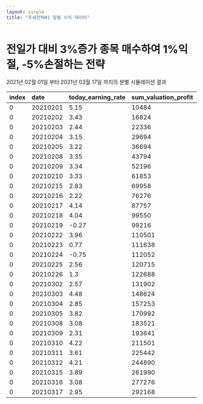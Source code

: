 ```yaml
---
layout: single
title: "추세전략#1 일별 수익 데이터"
---
```


# 전일가 대비 3%증가 종목 매수하여 1%익절, -5%손절하는 전략
2021년 02월 01일 부터 2021년 03월 17일 까지의 분별 시뮬레이션 결과

| index | date | today\_earning\_rate | sum\_valuation\_profit | total\_profit | today\_profit | today\_profitcut\_count | today\_losscut\_count | today\_profitcut | today\_losscut | d2\_deposit | total\_possess\_count | today\_buy\_count | today\_buy\_list\_count | today\_reinvest\_count | today\_cant\_reinvest\_count | total\_asset | total\_invest | sum\_item\_total\_purchase | total\_evaluation | today\_rate | today\_invest\_price | today\_reinvest\_price | today\_sell\_price | volume\_limit | reinvest\_point | sell\_point | max\_reinvest\_count | invest\_limit\_rate | invest\_unit | rate\_std\_sell\_point | limit\_money | total\_profitcut | total\_losscut | total\_profitcut\_count | total\_losscut\_count | loan\_money | start\_kospi\_point | start\_kosdaq\_point | end\_kospi\_point | end\_kosdaq\_point | today\_buy\_total\_sell\_count | today\_buy\_total\_possess\_count | today\_buy\_today\_profitcut\_count | today\_buy\_today\_profitcut\_rate | today\_buy\_today\_losscut\_count | today\_buy\_today\_losscut\_rate | today\_buy\_total\_profitcut\_count | today\_buy\_total\_profitcut\_rate | today\_buy\_total\_losscut\_count | today\_buy\_total\_losscut\_rate | today\_buy\_reinvest\_count0\_sell\_count | today\_buy\_reinvest\_count1\_sell\_count | today\_buy\_reinvest\_count2\_sell\_count | today\_buy\_reinvest\_count3\_sell\_count | today\_buy\_reinvest\_count4\_sell\_count | today\_buy\_reinvest\_count4\_sell\_profitcut\_count | today\_buy\_reinvest\_count4\_sell\_losscut\_count | today\_buy\_reinvest\_count5\_sell\_count | today\_buy\_reinvest\_count5\_sell\_profitcut\_count | today\_buy\_reinvest\_count5\_sell\_losscut\_count | today\_buy\_reinvest\_count0\_remain\_count | today\_buy\_reinvest\_count1\_remain\_count | today\_buy\_reinvest\_count2\_remain\_count | today\_buy\_reinvest\_count3\_remain\_count | today\_buy\_reinvest\_count4\_remain\_count | today\_buy\_reinvest\_count5\_remain\_count |
| :--- | :--- | :--- | :--- | :--- | :--- | :--- | :--- | :--- | :--- | :--- | :--- | :--- | :--- | :--- | :--- | :--- | :--- | :--- | :--- | :--- | :--- | :--- | :--- | :--- | :--- | :--- | :--- | :--- | :--- | :--- | :--- | :--- | :--- | :--- | :--- | :--- | :--- | :--- | :--- | :--- | :--- | :--- | :--- | :--- | :--- | :--- | :--- | :--- | :--- | :--- | :--- | :--- | :--- | :--- | :--- | :--- | :--- | :--- | :--- | :--- | :--- | :--- | :--- | :--- | :--- | :--- |
| 0 | 20210201 | 5.15 | 10484 | 10843 | 10843 | 109 | 2 | 11789 | -946 | 22223 | 24 | 0 | 142 | NULL | NULL | NULL | 210484 | 188620 | 161521 | -14.7 | 1058508 | NULL | 880731 | NULL | NULL | 1 | NULL | 1.01 | 10000 | NULL | 20000 | 11789 | -946 | 109 | 2 | NULL | NULL | NULL | NULL | NULL | 0 | 0 | 0 | NULL | 0 | NULL | 0 | NULL | 0 | NULL | NULL | NULL | NULL | NULL | NULL | NULL | NULL | NULL | NULL | NULL | NULL | NULL | NULL | NULL | NULL | NULL |
| 0 | 20210202 | 3.43 | 16824 | 18277 | 7434 | 68 | 1 | 7939 | -505 | 25651 | 24 | 0 | 197 | NULL | NULL | NULL | 216824 | 192626 | 191173 | -1.08 | 575597 | NULL | 579025 | NULL | NULL | 1 | NULL | 1.01 | 10000 | NULL | 20000 | 19728 | -1451 | 177 | 3 | NULL | NULL | NULL | NULL | NULL | 0 | 0 | 0 | NULL | 0 | NULL | 0 | NULL | 0 | NULL | NULL | NULL | NULL | NULL | NULL | NULL | NULL | NULL | NULL | NULL | NULL | NULL | NULL | NULL | NULL | NULL |
| 0 | 20210203 | 2.44 | 22336 | 23692 | 5415 | 45 | 0 | 5415 | NULL | 26362 | 24 | 0 | 183 | NULL | NULL | NULL | 222336 | 197330 | 190404 | -3.84 | 364523 | NULL | 365234 | NULL | NULL | 1 | NULL | 1.01 | 10000 | NULL | 20000 | 25143 | -1451 | 222 | 3 | NULL | NULL | NULL | NULL | NULL | 0 | 0 | 0 | NULL | 0 | NULL | 0 | NULL | 0 | NULL | NULL | NULL | NULL | NULL | NULL | NULL | NULL | NULL | NULL | NULL | NULL | NULL | NULL | NULL | NULL | NULL |
| 0 | 20210204 | 3.15 | 29694 | 30925 | 7233 | 76 | 5 | 9425 | -2192 | 27063 | 25 | 0 | 61 | NULL | NULL | NULL | 229694 | 203862 | 202631 | -0.93 | 657292 | NULL | 657993 | NULL | NULL | 1 | NULL | 1.01 | 10000 | NULL | 20000 | 34568 | -3643 | 298 | 8 | NULL | NULL | NULL | NULL | NULL | 0 | 0 | 0 | NULL | 0 | NULL | 0 | NULL | 0 | NULL | NULL | NULL | NULL | NULL | NULL | NULL | NULL | NULL | NULL | NULL | NULL | NULL | NULL | NULL | NULL | NULL |
| 0 | 20210205 | 3.22 | 36694 | 38549 | 7624 | 68 | 5 | 9571 | -1947 | 24844 | 26 | 0 | 68 | NULL | NULL | NULL | 236694 | 213705 | 211850 | -1.2 | 605625 | NULL | 603406 | NULL | NULL | 1 | NULL | 1.01 | 10000 | NULL | 20000 | 44139 | -5590 | 366 | 13 | NULL | NULL | NULL | NULL | NULL | 0 | 0 | 0 | NULL | 0 | NULL | 0 | NULL | 0 | NULL | NULL | NULL | NULL | NULL | NULL | NULL | NULL | NULL | NULL | NULL | NULL | NULL | NULL | NULL | NULL | NULL |
| 0 | 20210208 | 3.35 | 43794 | 46710 | 8161 | 80 | 6 | 10396 | -2235 | 27548 | 26 | 0 | 21 | NULL | NULL | NULL | 243794 | 219162 | 209316 | -4.82 | 685672 | NULL | 688376 | NULL | NULL | 1 | NULL | 1.01 | 10000 | NULL | 20000 | 54535 | -7825 | 446 | 19 | NULL | NULL | NULL | NULL | NULL | 0 | 0 | 0 | NULL | 0 | NULL | 0 | NULL | 0 | NULL | NULL | NULL | NULL | NULL | NULL | NULL | NULL | NULL | NULL | NULL | NULL | NULL | NULL | NULL | NULL | NULL |
| 0 | 20210209 | 3.34 | 52196 | 55145 | 8435 | 69 | 7 | 11464 | -3029 | 25096 | 28 | 0 | 36 | NULL | NULL | NULL | 252196 | 230049 | 219640 | -4.85 | 631262 | NULL | 628810 | NULL | NULL | 1 | NULL | 1.01 | 10000 | NULL | 20000 | 65999 | -10854 | 515 | 26 | NULL | NULL | NULL | NULL | NULL | 0 | 0 | 0 | NULL | 0 | NULL | 0 | NULL | 0 | NULL | NULL | NULL | NULL | NULL | NULL | NULL | NULL | NULL | NULL | NULL | NULL | NULL | NULL | NULL | NULL | NULL |
| 0 | 20210210 | 3.33 | 61853 | 63869 | 8724 | 82 | 5 | 10960 | -2236 | 28634 | 29 | 0 | 42 | NULL | NULL | NULL | 261853 | 235235 | 216289 | -8.38 | 719780 | NULL | 723318 | NULL | NULL | 1 | NULL | 1.01 | 10000 | NULL | 20000 | 76959 | -13090 | 597 | 31 | NULL | NULL | NULL | NULL | NULL | 0 | 0 | 0 | NULL | 0 | NULL | 0 | NULL | 0 | NULL | NULL | NULL | NULL | NULL | NULL | NULL | NULL | NULL | NULL | NULL | NULL | NULL | NULL | NULL | NULL | NULL |
| 0 | 20210215 | 2.83 | 69958 | 71504 | 7635 | 70 | 3 | 8813 | -1178 | 29106 | 30 | 0 | 232 | NULL | NULL | NULL | 269958 | 242398 | 240852 | -0.97 | 612126 | NULL | 612598 | NULL | NULL | 1 | NULL | 1.01 | 10000 | NULL | 20000 | 85772 | -14268 | 667 | 34 | NULL | NULL | NULL | NULL | NULL | 0 | 0 | 0 | NULL | 0 | NULL | 0 | NULL | 0 | NULL | NULL | NULL | NULL | NULL | NULL | NULL | NULL | NULL | NULL | NULL | NULL | NULL | NULL | NULL | NULL | NULL |
| 0 | 20210216 | 2.22 | 76276 | 77627 | 6123 | 78 | 11 | 12323 | -6200 | 23677 | 33 | 0 | 102 | NULL | NULL | NULL | 276276 | 253950 | 242875 | -4.69 | 758009 | NULL | 752580 | NULL | NULL | 1 | NULL | 1.01 | 10000 | NULL | 20000 | 98095 | -20468 | 745 | 45 | NULL | NULL | NULL | NULL | NULL | 0 | 0 | 0 | NULL | 0 | NULL | 0 | NULL | 0 | NULL | NULL | NULL | NULL | NULL | NULL | NULL | NULL | NULL | NULL | NULL | NULL | NULL | NULL | NULL | NULL | NULL |
| 0 | 20210217 | 4.14 | 87757 | 89547 | 11920 | 89 | 3 | 12924 | -1004 | 29161 | 33 | 0 | 118 | NULL | NULL | NULL | 287757 | 260386 | 241591 | -7.55 | 749227 | NULL | 754711 | NULL | NULL | 1 | NULL | 1.01 | 10000 | NULL | 20000 | 111019 | -21472 | 834 | 48 | NULL | NULL | NULL | NULL | NULL | 0 | 0 | 0 | NULL | 0 | NULL | 0 | NULL | 0 | NULL | NULL | NULL | NULL | NULL | NULL | NULL | NULL | NULL | NULL | NULL | NULL | NULL | NULL | NULL | NULL | NULL |
| 0 | 20210218 | 4.04 | 99550 | 101654 | 12107 | 101 | 7 | 15325 | -3218 | 79942 | 26 | 0 | 16 | NULL | NULL | NULL | 299550 | 221712 | 210138 | -5.55 | 874790 | NULL | 925571 | NULL | NULL | 1 | NULL | 1.01 | 10000 | NULL | 20000 | 126344 | -24690 | 935 | 55 | NULL | NULL | NULL | NULL | NULL | 0 | 0 | 0 | NULL | 0 | NULL | 0 | NULL | 0 | NULL | NULL | NULL | NULL | NULL | NULL | NULL | NULL | NULL | NULL | NULL | NULL | NULL | NULL | NULL | NULL | NULL |
| 0 | 20210219 | -0.27 | 99216 | 100850 | -804 | 76 | 21 | 11815 | -12619 | 177620 | 14 | 0 | 11 | NULL | NULL | NULL | 299216 | 123230 | 121596 | -1.66 | 719398 | NULL | 817076 | NULL | NULL | 1 | NULL | 1.01 | 10000 | NULL | 20000 | 138159 | -37309 | 1011 | 76 | NULL | NULL | NULL | NULL | NULL | 0 | 0 | 0 | NULL | 0 | NULL | 0 | NULL | 0 | NULL | NULL | NULL | NULL | NULL | NULL | NULL | NULL | NULL | NULL | NULL | NULL | NULL | NULL | NULL | NULL | NULL |
| 0 | 20210222 | 3.96 | 110501 | 113157 | 12307 | 102 | 4 | 14349 | -2042 | 28495 | 34 | 0 | 24 | NULL | NULL | NULL | 310501 | 284662 | 254759 | -10.83 | 1036464 | NULL | 887339 | NULL | NULL | 1 | NULL | 1.01 | 10000 | NULL | 20000 | 152508 | -39351 | 1113 | 80 | NULL | NULL | NULL | NULL | NULL | 0 | 0 | 0 | NULL | 0 | NULL | 0 | NULL | 0 | NULL | NULL | NULL | NULL | NULL | NULL | NULL | NULL | NULL | NULL | NULL | NULL | NULL | NULL | NULL | NULL | NULL |
| 0 | 20210223 | 0.77 | 111638 | 115563 | 2406 | 75 | 13 | 12114 | -9708 | 89137 | 26 | 0 | 8 | NULL | NULL | NULL | 311638 | 226426 | 203402 | -10.5 | 671121 | NULL | 731763 | NULL | NULL | 1 | NULL | 1.01 | 10000 | NULL | 20000 | 164622 | -49059 | 1188 | 93 | NULL | NULL | NULL | NULL | NULL | 0 | 0 | 0 | NULL | 0 | NULL | 0 | NULL | 0 | NULL | NULL | NULL | NULL | NULL | NULL | NULL | NULL | NULL | NULL | NULL | NULL | NULL | NULL | NULL | NULL | NULL |
| 0 | 20210224 | -0.75 | 112052 | 113233 | -2330 | 42 | 21 | 12556 | -14886 | 249608 | 8 | 0 | 1 | NULL | NULL | NULL | 312052 | 63625 | 62444 | -2.19 | 374557 | NULL | 535028 | NULL | NULL | 1 | NULL | 1.01 | 10000 | NULL | 20000 | 177178 | -63945 | 1230 | 114 | NULL | NULL | NULL | NULL | NULL | 0 | 0 | 0 | NULL | 0 | NULL | 0 | NULL | 0 | NULL | NULL | NULL | NULL | NULL | NULL | NULL | NULL | NULL | NULL | NULL | NULL | NULL | NULL | NULL | NULL | NULL |
| 0 | 20210225 | 2.56 | 120715 | 121437 | 8204 | 102 | 6 | 11339 | -3135 | 26015 | 36 | 0 | 201 | NULL | NULL | NULL | 320715 | 295422 | 281900 | -4.91 | 1095611 | NULL | 872018 | NULL | NULL | 1 | NULL | 1.01 | 10000 | NULL | 20000 | 188517 | -67080 | 1332 | 120 | NULL | NULL | NULL | NULL | NULL | 0 | 0 | 0 | NULL | 0 | NULL | 0 | NULL | 0 | NULL | NULL | NULL | NULL | NULL | NULL | NULL | NULL | NULL | NULL | NULL | NULL | NULL | NULL | NULL | NULL | NULL |
| 0 | 20210226 | 1.3 | 122688 | 125624 | 4187 | 66 | 22 | 15368 | -11181 | 158172 | 20 | 0 | 6 | NULL | NULL | NULL | 322688 | 167452 | 146412 | -12.89 | 601103 | NULL | 733260 | NULL | NULL | 1 | NULL | 1.01 | 10000 | NULL | 20000 | 203885 | -78261 | 1398 | 142 | NULL | NULL | NULL | NULL | NULL | 0 | 0 | 0 | NULL | 0 | NULL | 0 | NULL | 0 | NULL | NULL | NULL | NULL | NULL | NULL | NULL | NULL | NULL | NULL | NULL | NULL | NULL | NULL | NULL | NULL | NULL |
| 0 | 20210302 | 2.57 | 131902 | 134157 | 8533 | 109 | 14 | 16596 | -8063 | 21754 | 38 | 0 | 60 | NULL | NULL | NULL | 331902 | 312403 | 291043 | -7.17 | 1175010 | NULL | 1038592 | NULL | NULL | 1 | NULL | 1.01 | 10000 | NULL | 20000 | 220481 | -86324 | 1507 | 156 | NULL | NULL | NULL | NULL | NULL | 0 | 0 | 0 | NULL | 0 | NULL | 0 | NULL | 0 | NULL | NULL | NULL | NULL | NULL | NULL | NULL | NULL | NULL | NULL | NULL | NULL | NULL | NULL | NULL | NULL | NULL |
| 0 | 20210303 | 4.48 | 148624 | 149786 | 15629 | 118 | 2 | 16596 | -967 | 27693 | 41 | 0 | 102 | NULL | NULL | NULL | 348624 | 322093 | 307241 | -4.94 | 970901 | NULL | 976840 | NULL | NULL | 1 | NULL | 1.01 | 10000 | NULL | 20000 | 237077 | -87291 | 1625 | 158 | NULL | NULL | NULL | NULL | NULL | 0 | 0 | 0 | NULL | 0 | NULL | 0 | NULL | 0 | NULL | NULL | NULL | NULL | NULL | NULL | NULL | NULL | NULL | NULL | NULL | NULL | NULL | NULL | NULL | NULL | NULL |
| 0 | 20210304 | 2.85 | 157253 | 159963 | 10177 | 103 | 6 | 12572 | -2395 | 25287 | 41 | 0 | 60 | NULL | NULL | NULL | 357253 | 334676 | 314766 | -6.28 | 918266 | NULL | 915860 | NULL | NULL | 1 | NULL | 1.01 | 10000 | NULL | 20000 | 249649 | -89686 | 1728 | 164 | NULL | NULL | NULL | NULL | NULL | 0 | 0 | 0 | NULL | 0 | NULL | 0 | NULL | 0 | NULL | NULL | NULL | NULL | NULL | NULL | NULL | NULL | NULL | NULL | NULL | NULL | NULL | NULL | NULL | NULL | NULL |
| 0 | 20210305 | 3.82 | 170992 | 174139 | 14176 | 120 | 14 | 20640 | -6464 | 88839 | 36 | 0 | 10 | NULL | NULL | NULL | 370992 | 285300 | 273453 | -4.48 | 713802 | NULL | 1131425 | NULL | NULL | 1 | NULL | 1.01 | 10000 | NULL | 20000 | 270289 | -96150 | 1848 | 178 | NULL | NULL | NULL | NULL | NULL | 0 | 0 | 0 | NULL | 0 | NULL | 0 | NULL | 0 | NULL | NULL | NULL | NULL | NULL | NULL | NULL | NULL | NULL | NULL | NULL | NULL | NULL | NULL | NULL | NULL | NULL |
| 0 | 20210308 | 3.08 | 183521 | 185957 | 11818 | 101 | 16 | 20428 | -8610 | 212957 | 22 | 0 | 7 | NULL | NULL | NULL | 383521 | 173000 | 170564 | -1.74 | 861986 | NULL | 986104 | NULL | NULL | 1 | NULL | 1.01 | 10000 | NULL | 20000 | 290717 | -104760 | 1949 | 194 | NULL | NULL | NULL | NULL | NULL | 0 | 0 | 0 | NULL | 0 | NULL | 0 | NULL | 0 | NULL | NULL | NULL | NULL | NULL | NULL | NULL | NULL | NULL | NULL | NULL | NULL | NULL | NULL | NULL | NULL | NULL |
| 0 | 20210309 | 2.31 | 193641 | 195033 | 9076 | 123 | 31 | 24268 | -15192 | 291601 | 12 | 0 | 3 | NULL | NULL | NULL | 393641 | 103432 | 102040 | -1.68 | 635701 | NULL | 1294531 | NULL | NULL | 1 | NULL | 1.01 | 10000 | NULL | 20000 | 314985 | -119952 | 2072 | 225 | NULL | NULL | NULL | NULL | NULL | 0 | 0 | 0 | NULL | 0 | NULL | 0 | NULL | 0 | NULL | NULL | NULL | NULL | NULL | NULL | NULL | NULL | NULL | NULL | NULL | NULL | NULL | NULL | NULL | NULL | NULL |
| 0 | 20210310 | 4.22 | 211501 | 212390 | 17357 | 100 | 8 | 24008 | -6651 | 303905 | 13 | 0 | 8 | NULL | NULL | NULL | 411501 | 108485 | 107596 | -1.15 | 910925 | NULL | 923229 | NULL | NULL | 1 | NULL | 1.01 | 10000 | NULL | 20000 | 338993 | -126603 | 2172 | 233 | NULL | NULL | NULL | NULL | NULL | 0 | 0 | 0 | NULL | 0 | NULL | 0 | NULL | 0 | NULL | NULL | NULL | NULL | NULL | NULL | NULL | NULL | NULL | NULL | NULL | NULL | NULL | NULL | NULL | NULL | NULL |
| 0 | 20210311 | 3.61 | 225442 | 227739 | 15349 | 169 | 10 | 20803 | -5454 | 29639 | 48 | 0 | 87 | NULL | NULL | NULL | 425442 | 398100 | 386663 | -3.2 | 882449 | NULL | 1496833 | NULL | NULL | 1 | NULL | 1.01 | 10000 | NULL | 20000 | 359796 | -132057 | 2341 | 243 | NULL | NULL | NULL | NULL | NULL | 0 | 0 | 0 | NULL | 0 | NULL | 0 | NULL | 0 | NULL | NULL | NULL | NULL | NULL | NULL | NULL | NULL | NULL | NULL | NULL | NULL | NULL | NULL | NULL | NULL | NULL |
| 0 | 20210312 | 4.21 | 244890 | 246460 | 18721 | 162 | 5 | 20874 | -2153 | 23507 | 53 | 0 | 120 | NULL | NULL | NULL | 444890 | 422953 | 398223 | -6.18 | 1367487 | NULL | 1361355 | NULL | NULL | 1 | NULL | 1.01 | 10000 | NULL | 20000 | 380670 | -134210 | 2503 | 248 | NULL | NULL | NULL | NULL | NULL | 0 | 0 | 0 | NULL | 0 | NULL | 0 | NULL | 0 | NULL | NULL | NULL | NULL | NULL | NULL | NULL | NULL | NULL | NULL | NULL | NULL | NULL | NULL | NULL | NULL | NULL |
| 0 | 20210315 | 3.89 | 261990 | 264427 | 17967 | 147 | 4 | 19861 | -1894 | 22762 | 53 | 0 | 33 | NULL | NULL | NULL | 461990 | 441665 | 429328 | -3.12 | 1248364 | NULL | 1247619 | NULL | NULL | 1 | NULL | 1.01 | 10000 | NULL | 20000 | 400531 | -136104 | 2650 | 252 | NULL | NULL | NULL | NULL | NULL | 0 | 0 | 0 | NULL | 0 | NULL | 0 | NULL | 0 | NULL | NULL | NULL | NULL | NULL | NULL | NULL | NULL | NULL | NULL | NULL | NULL | NULL | NULL | NULL | NULL | NULL |
| 0 | 20210316 | 3.08 | 277276 | 279106 | 14679 | 138 | 13 | 21185 | -6506 | 210764 | 33 | 0 | 7 | NULL | NULL | NULL | 477276 | 268342 | 257872 | -4.23 | 1045109 | NULL | 1233111 | NULL | NULL | 1 | NULL | 1.01 | 10000 | NULL | 20000 | 421716 | -142610 | 2788 | 265 | NULL | NULL | NULL | NULL | NULL | 0 | 0 | 0 | NULL | 0 | NULL | 0 | NULL | 0 | NULL | NULL | NULL | NULL | NULL | NULL | NULL | NULL | NULL | NULL | NULL | NULL | NULL | NULL | NULL | NULL | NULL |
| 0 | 20210317 | 2.95 | 292168 | 293612 | 14506 | 120 | 9 | 20004 | -5498 | 330559 | 21 | 0 | 14 | NULL | NULL | NULL | 492168 | 163053 | 152169 | -7.01 | 943280 | NULL | 1063075 | NULL | NULL | 1 | NULL | 1.01 | 10000 | NULL | 20000 | 441720 | -148108 | 2908 | 274 | NULL | NULL | NULL | NULL | NULL | 0 | 0 | 0 | NULL | 0 | NULL | 0 | NULL | 0 | NULL | NULL | NULL | NULL | NULL | NULL | NULL | NULL | NULL | NULL | NULL | NULL | NULL | NULL | NULL | NULL | NULL |
